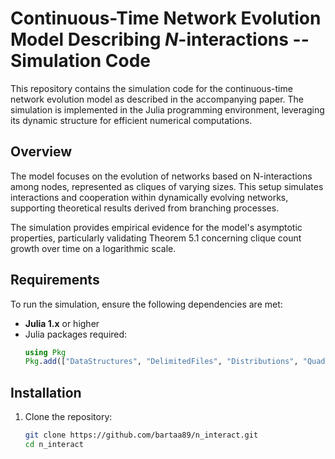 # Continuous-Time Network Evolution Model Describing *N*-interactions -- Simulation Code

This repository contains the simulation code for the continuous-time network evolution model as described in the accompanying paper. The simulation is implemented in the Julia programming environment, leveraging its dynamic structure for efficient numerical computations.

## Overview

The model focuses on the evolution of networks based on N-interactions among nodes, represented as cliques of varying sizes. This setup simulates interactions and cooperation within dynamically evolving networks, supporting theoretical results derived from branching processes.

The simulation provides empirical evidence for the model's asymptotic properties, particularly validating Theorem 5.1 concerning clique count growth over time on a logarithmic scale.

## Requirements

To run the simulation, ensure the following dependencies are met:

- **Julia 1.x** or higher
- Julia packages required: 
   ``` julia
   using Pkg
   Pkg.add(["DataStructures", "DelimitedFiles", "Distributions", "QuadGK", "LinearAlgebra"])

## Installation

1. Clone the repository:
   ```bash
   git clone https://github.com/bartaa89/n_interact.git
   cd n_interact

